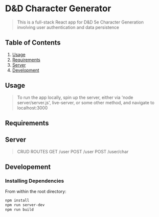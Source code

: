 # D&D Character Generator

> This is a full-stack React app for D&D 5e Character Generation involving user authentication and data persistence

## Table of Contents
1. [Usage](#Usage)
1. [Requirements](#Requirements)
1. [Server](#Server)
1. [Development](#Development)

## Usage

> To run the app locally, spin up the server, either via 'node server/server.js', live-server, or some other method, and navigate to localhost:3000

## Requirements

## Server
> CRUD ROUTES
GET /user
POST /user
POST /user/char

## Developement
### Installing Dependencies

From within the root directory:

```sh
npm install
npm run server-dev
npm run build
```
